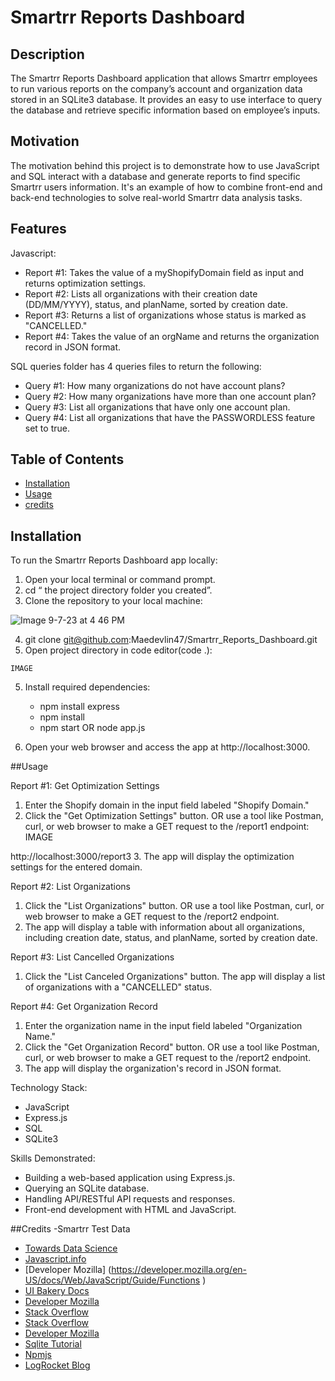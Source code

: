# Smartrr Reports Dashboard

## Description

The Smartrr Reports Dashboard application that allows Smartrr employees to run various reports on the company’s account and organization data stored in an SQLite3 database. It provides an easy to use interface to query the database and retrieve specific information based on employee’s inputs.

## Motivation

The motivation behind this project is to demonstrate how to use JavaScript and SQL interact with a database and generate reports to find specific Smartrr users information. It's an example of how to combine front-end and back-end technologies to solve real-world Smartrr data analysis tasks.

## Features

Javascript:

- Report #1: Takes the value of a myShopifyDomain field as input and returns optimization settings.
- Report #2: Lists all organizations with their creation date (DD/MM/YYYY), status, and planName, sorted by creation date.
- Report #3: Returns a list of organizations whose status is marked as "CANCELLED."
- Report #4: Takes the value of an orgName and returns the organization record in JSON format.

SQL queries folder has 4 queries files to return the following: 

- Query #1: How many organizations do not have account plans?
- Query #2: How many organizations have more than one account plan?
- Query #3: List all organizations that have only one account plan.
- Query #4: List all organizations that have the PASSWORDLESS feature set to true.

## Table of Contents

- [Installation](#installation)
- [Usage](#usage)
- [credits](#credits)

## Installation

To run the Smartrr Reports Dashboard app locally:

  1. Open your local terminal or command prompt.
  2. cd “ the project directory folder you created”.
  3. Clone the repository to your local machine:

![Image 9-7-23 at 4 46 PM](https://github.com/Maedevlin47/Smartrr_Reports_Dashboard/assets/111152027/f97321f3-cb15-47f6-a46d-0235261893dd)


  4. git clone git@github.com:Maedevlin47/Smartrr_Reports_Dashboard.git
  3. Open project directory in code editor(code .):
            
    IMAGE

  5. Install required dependencies:
      - npm install express
      - npm install
      - npm start OR node app.js

  6. Open your web browser and access the app at http://localhost:3000.

##Usage

Report #1: Get Optimization Settings
1. Enter the Shopify domain in the input field labeled "Shopify Domain."
2. Click the "Get Optimization Settings" button. OR use a tool like Postman, curl, or web browser to make a GET request to the /report1 endpoint:
IMAGE
	
  http://localhost:3000/report3
3. The app will display the optimization settings for the entered domain.

Report #2: List Organizations
1. Click the "List Organizations" button. OR use a tool like Postman, curl, or web browser to make a GET request to the /report2 endpoint.
2. The app will display a table with  information about all organizations, including creation date, status, and planName, sorted by creation date. 

Report #3: List Cancelled Organizations
1. Click the "List Canceled Organizations" button. The app will display a list of organizations with a "CANCELLED" status.

Report #4: Get Organization Record
1. Enter the organization name in the input field labeled "Organization Name."
2. Click the "Get Organization Record" button. OR use a tool like Postman, curl, or web browser to make a GET request to the /report2 endpoint. 
3. The app will display the organization's record in JSON format.

Technology Stack:
- JavaScript
- Express.js
- SQL
- SQLite3

Skills Demonstrated:
- Building a web-based application using Express.js.
- Querying an SQLite database.
- Handling API/RESTful API requests and responses.
- Front-end development with HTML and JavaScript.

##Credits
-Smartrr Test Data
- [Towards Data Science](https://towardsdatascience.com/5-ways-to-query-your-relational-db-using-javascript-d5499711fc7d)
- [Javascript.info](https://javascript.info/function-basics )
- [Developer Mozilla] (https://developer.mozilla.org/en-US/docs/Web/JavaScript/Guide/Functions )
- [UI Bakery Docs](https://docs.uibakery.io/basics/sql-+-javascript )
- [Developer Mozilla]( https://developer.mozilla.org/en-US/docs/Learn/Server-side/Express_Nodejs/Introduction)
- [Stack Overflow](https://stackoverflow.com/questions/49840094/how-to-write-a-parameterized-sql-query-in-javascript)
- [Stack Overflow](https://stackoverflow.com/questions/7293615/run-sql-query-from-javascript)
- [Developer Mozilla](https://developer.mozilla.org/en-US/docs/Learn/JavaScript)
- [Sqlite Tutorial](https://www.sqlitetutorial.net/sqlite-nodejs/)
- [Npmjs](https://www.npmjs.com/package/sqlite3)
- [LogRocket Blog](https://blog.logrocket.com/detailed-look-basic-sqljs-features/)
